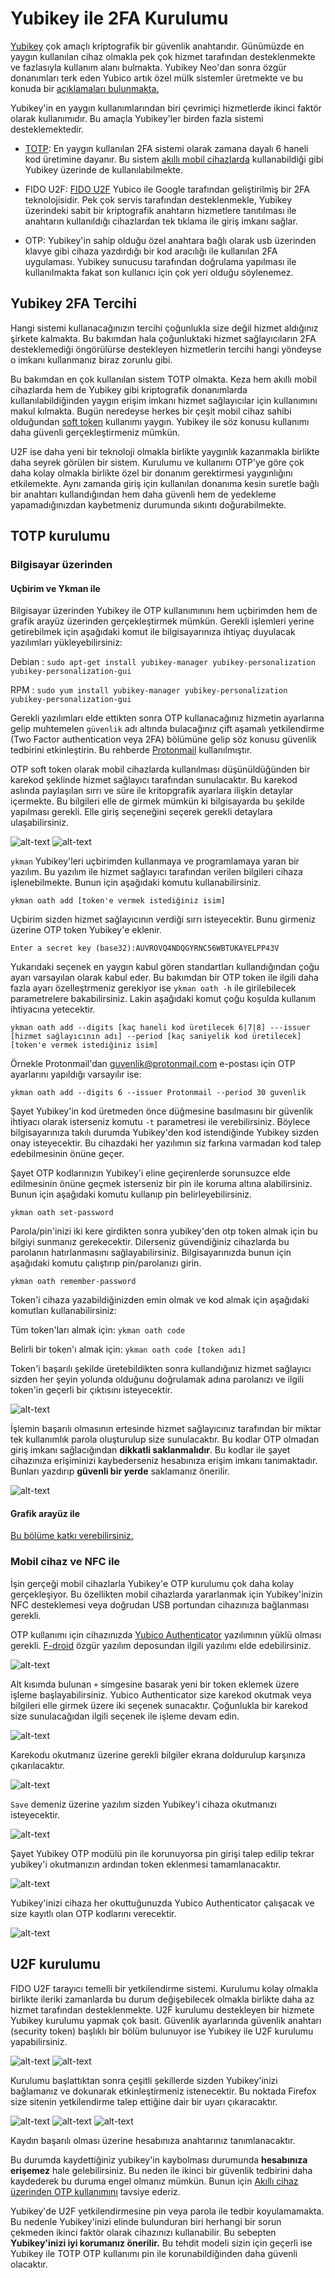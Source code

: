 # Yubikey ile 2FA Kurulumu

[Yubikey](https://yubico.com) çok amaçlı kriptografik bir güvenlik anahtarıdır. Günümüzde en yaygın kullanılan cihaz olmakla pek çok hizmet tarafından desteklenmekte ve fazlasıyla kullanım alanı bulmakta. Yubikey Neo'dan sonra özgür donanımları terk eden Yubico artık özel mülk sistemler üretmekte ve bu konuda bir [açıklamaları bulunmakta.](https://www.yubico.com/blog/secure-hardware-vs-open-source/)

Yubikey'in en yaygın kullanımlarından biri çevrimiçi hizmetlerde ikinci faktör olarak kullanımıdır. Bu amaçla Yubikey'ler birden fazla sistemi desteklemektedir.

* [TOTP](https://en.wikipedia.org/wiki/Time-based_One-time_Password_Algorithm): En yaygın kullanılan 2FA sistemi olarak zamana dayalı 6 haneli kod üretimine dayanır. Bu sistem [akıllı mobil cihazlarda](andotp.md) kullanabildiği gibi Yubikey üzerinde de kullanılabilmekte.

* FIDO U2F: [FIDO U2F](https://www.yubico.com/authentication-standards/fido-u2f/) Yubico ile Google tarafından geliştirilmiş bir 2FA teknolojisidir. Pek çok servis tarafından desteklenmekle, Yubikey üzerindeki sabit bir kriptografik anahtarın hizmetlere tanıtılması ile anahtarın kullanıldığı cihazlardan tek tıklama ile giriş imkanı sağlar.

* OTP: Yubikey'in sahip olduğu özel anahtara bağlı olarak usb üzerinden klavye gibi cihaza yazdırdığı bir kod aracılığı ile kullanılan 2FA uygulaması. Yubikey sunucusu tarafından doğrulama yapılması ile kullanılmakta fakat son kullanıcı için çok yeri olduğu söylenemez.

## Yubikey 2FA Tercihi

Hangi sistemi kullanacağınızın tercihi çoğunlukla size değil hizmet aldığınız şirkete kalmakta. Bu bakımdan hala çoğunluktaki hizmet sağlayıcıların 2FA desteklemediği öngörülürse destekleyen hizmetlerin tercihi hangi yöndeyse o imkanı kullanmanız biraz zorunlu gibi.

Bu bakımdan en çok kullanılan sistem TOTP olmakta. Keza hem akıllı mobil cihazlarda hem de Yubikey gibi kriptografik donanımlarda kullanılabildiğinden yaygın erişim imkanı hizmet sağlayıcılar için kullanımını makul kılmakta. Bugün neredeyse herkes bir çeşit mobil cihaz sahibi olduğundan [soft token](https://en.wikipedia.org/wiki/Software_token) kullanımı yaygın. Yubikey ile söz konusu kullanımı daha güvenli gerçekleştirmeniz mümkün.

U2F ise daha yeni bir teknoloji olmakla birlikte yaygınlık kazanmakla birlikte daha seyrek görülen bir sistem. Kurulumu ve kullanımı OTP'ye göre çok daha kolay olmakla birlikte özel bir donanım gerektirmesi yaygınlığını etkilemekte. Aynı zamanda giriş için kullanılan donanıma kesin suretle bağlı bir anahtarı kullandığından hem daha güvenli hem de yedekleme yapamadığınızdan kaybetmeniz durumunda sıkıntı doğurabilmekte.

## TOTP kurulumu

### Bilgisayar üzerinden

#### Uçbirim ve Ykman ile

Bilgisayar üzerinden Yubikey ile OTP kullanımınını hem uçbirimden hem de grafik arayüz üzerinden gerçekleştirmek mümkün. Gerekli işlemleri yerine getirebilmek için aşağıdaki komut ile bilgisayarınıza ihtiyaç duyulacak yazılımları yükleyebilirsiniz:

Debian : `sudo apt-get install yubikey-manager yubikey-personalization yubikey-personalization-gui`

RPM : `sudo yum install yubikey-manager yubikey-personalization yubikey-personalization-gui`

Gerekli yazılımları elde ettikten sonra OTP kullanacağınız hizmetin ayarlarına gelip muhtemelen `güvenlik` adı altında bulacağınız çift aşamalı yetkilendirme (Two Factor authentication veya 2FA) bölümüne gelip söz konusu güvenlik tedbirini etkinleştirin. Bu rehberde [Protonmail](/yazisma_guvenligi/protonmail.md) kullanılmıştır.

OTP soft token olarak mobil cihazlarda kullanılması düşünüldüğünden bir karekod şeklinde hizmet sağlayıcı tarafından sunulacaktır. Bu karekod aslında paylaşılan sırrı ve süre ile kritopgrafik ayarlara ilişkin detaylar içermekte. Bu bilgileri elle de girmek mümkün ki bilgisayarda bu şekilde yapılması gerekli. Elle giriş seçeneğini seçerek gerekli detaylara ulaşabilirsiniz.

![alt-text](yubikey_2fa/karekod.png)
![alt-text](yubikey_2fa/sir.png)

`ykman` Yubikey'leri uçbirimden kullanmaya ve programlamaya yaran bir yazılım. Bu yazılım ile hizmet sağlayıcı tarafından verilen bilgileri cihaza işlenebilmekte. Bunun için aşağıdaki komutu kullanabilirsiniz.

`ykman oath add [token'e vermek istediğiniz isim]`

Uçbirim sizden hizmet sağlayıcının verdiği sırrı isteyecektir. Bunu girmeniz üzerine OTP token Yubikey'e eklenir.

```
Enter a secret key (base32):AUVROVQ4NDQGYRNC56WBTUKAYELPP43V
```
Yukarıdaki seçenek en yaygın kabul gören standartları kullandığından çoğu ayarı varsayılan olarak kabul eder. Bu bakımdan bir OTP token ile ilgili daha fazla ayarı özelleştrmeniz gerekiyor ise `ykman oath -h` ile girilebilecek parametrelere bakabilirsiniz. Lakin aşağıdaki komut çoğu koşulda kullanım ihtiyacına yetecektir.

`ykman oath add --digits [kaç haneli kod üretilecek 6|7|8] ---issuer [hizmet sağlayıcının adı] --period [kaç saniyelik kod üretilecek] [token'e vermek istediğiniz isim]`

Örnekle Protonmail'dan guvenlik@protonmail.com e-postası için OTP ayarlarını yapıldığı varsayılır ise:

`ykman oath add --digits 6 --issuer Protonmail --period 30 guvenlik`

Şayet Yubikey'in kod üretmeden önce düğmesine basılmasını bir güvenlik ihtiyacı olarak isterseniz komutu `-t` parametresi ile verebilirsiniz. Böylece bilgisayarınıza takılı durumda Yubikey'den kod istendiğinde Yubikey sizden onay isteyecektir. Bu cihazdaki her yazılımın siz farkına varmadan kod talep edebilmesinin önüne geçer.

Şayet OTP kodlarınızın Yubikey'i eline geçirenlerde sorunsuzce elde edilmesinin önüne geçmek isterseniz bir pin ile koruma altına alabilirsiniz. Bunun için aşağıdaki komutu kullanıp pin belirleyebilirsiniz.

`ykman oath set-password`

Parola/pin'inizi iki kere girdikten sonra yubikey'den otp token almak için bu bilgiyi sunmanız gerekecektir. Dilerseniz güvendiğiniz cihazlarda bu parolanın hatırlanmasını sağlayabilirsiniz. Bilgisayarınızda bunun için aşağıdaki komutu çalıştırıp pin/parolanızı girin.

`ykman oath remember-password`

Token'i cihaza yazabildiğinizden emin olmak ve kod almak için aşağıdaki komutları kullanabilirsiniz:

Tüm token'ları almak için: `ykman oath code`

Belirli bir token'ı almak için: `ykman oath code [token adı]`

Token'i başarılı şekilde üretebildikten sonra kullandığınız hizmet sağlayıcı sizden her şeyin yolunda olduğunu doğrulamak adına parolanızı ve ilgili token'in geçerli bir çıktısını isteyecektir.

![alt-text](yubikey_2fa/onay.png)

İşlemin başarılı olmasının ertesinde hizmet sağlayıcınız tarafından bir miktar tek kullanımlık parola oluşturulup size sunulacaktır. Bu kodlar OTP olmadan giriş imkanı sağlacığından **dikkatli saklanmalıdır**. Bu kodlar ile şayet cihazınıza erişiminizi kaybederseniz hesabınıza erişim imkanı tanımaktadır. Bunları yazdırıp **güvenli bir yerde** saklamanız önerilir.

![alt-text](yubikey_2fa/scratch.png)

#### Grafik arayüz ile

[Bu bölüme katkı verebilirsiniz.](https://git.oyd.org.tr/oyd/guvenlik)

### Mobil cihaz ve NFC ile

İşin gerçeği mobil cihazlarla Yubikey'e OTP kurulumu çok daha kolay gerçekleşiyor. Bu özellikten mobil cihazlarda yararlanmak için Yubikey'inizin NFC desteklemesi veya doğrudan USB portundan cihazınıza bağlanması gerekli. 

OTP kullanımı için cihazınızda [Yubico Authenticator](https://f-droid.org/en/packages/com.yubico.yubioath/) yazılımının yüklü olması gerekli. [F-droid](https://f-droid.org) özgür yazılım deposundan ilgili yazılımı elde edebilirsiniz.

![alt-text](yubikey_2fa/ya.png)

Alt kısımda bulunan `+` simgesine basarak yeni bir token eklemek üzere işleme başlayabilirsiniz. Yubico Authenticator size karekod okutmak veya bilgileri elle girmek üzere iki seçenek sunacaktır. Çoğunlukla bir karekod size sunulacağıdan ilgili seçenek ile işleme devam edin.

![alt-text](yubikey_2fa/secenek.png)

Karekodu okutmanız üzerine gerekli bilgiler ekrana doldurulup karşınıza çıkarılacaktır.

![alt-text](yubikey_2fa/bilgiler.png)

`Save` demeniz üzerine yazılım sizden Yubikey'i cihaza okutmanızı isteyecektir.

![alt-text](yubikey_2fa/okut.png)

Şayet Yubikey OTP modülü pin ile korunuyorsa pin girişi talep edilip tekrar yubikey'i okutmanızın ardından token eklenmesi tamamlanacaktır.

![alt-text](yubikey_2fa/pin.png)

Yubikey'inizi cihaza her okuttuğunuzda Yubico Authenticator çalışacak ve size kayıtlı olan OTP kodlarını verecektir.

![alt-text](yubikey_2fa/kodlar.png)

## U2F kurulumu

FIDO U2F tarayıcı temelli bir yetkilendirme sistemi. Kurulumu kolay olmakla birlikte ileriki zamanlarda bu durum değişebilecek olmakla birlikte daha az hizmet tarafından desteklenmekte. U2F kurulumu destekleyen bir hizmete Yubikey kurulumu yapmak çok basit. Güvenlik ayarlarında güvenlik anahtarı (security token) başlıklı bir bölüm bulunuyor ise Yubikey ile U2F kurulumu yapabilirsiniz.

![alt-text](yubikey_2fa/ga1.png)
![alt-text](yubikey_2fa/ga2.png)

Kurulumu başlattıktan sonra çeşitli şekillerde sizden Yubikey'inizi bağlamanız ve dokunarak etkinleştirmeniz istenecektir. Bu noktada Firefox size sitenin yetkilendirme talep ettiğine dair bir uyarı çıkaracaktır.

![alt-text](yubikey_2fa/uyari.png)
![alt-text](yubikey_2fa/bekleme1.png)
![alt-text](yubikey_2fa/bekleme2.png)

Kaydın başarılı olması üzerine hesabınıza anahtarınız tanımlanacaktır.

Bu durumda kaydettiğiniz yubikey'in kaybolması durumunda **hesabınıza erişemez** hale gelebilirsiniz. Bu neden ile ikinci bir güvenlik tedbirini daha kaydederek bu duruma engel olmanız mümkün. Bunun için [Akıllı cihaz üzerinden OTP kullanımını](andotp.png) tavsiye ederiz.

Yubikey'de U2F yetkilendirmesine pin veya parola ile tedbir koyulamamakta. Bu nedenle Yubikey'inizi elinde bulunduran biri herhangi bir sorun çekmeden ikinci faktör olarak cihazınızı kullanabilir. Bu sebepten **Yubikey'inizi iyi korumanız önerilir.** Bu tehdit modeli sizin için geçerli ise Yubikey ile TOTP OTP kullanımı pin ile korunabildiğinden daha güvenli olacaktır.
